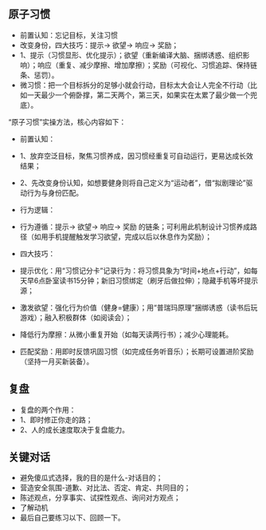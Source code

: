 ## 原子习惯
- 前置认知：忘记目标，关注习惯
- 改变身份，四大技巧：提示-> 欲望-> 响应-> 奖励；
- 1、提示（习惯显形、优化提示）；欲望（重新编译大脑、捆绑诱惑、组织影响）；响应（重复、减少摩擦、增加摩擦）；奖励（可视化、习惯追踪、保持链条、惩罚）。
- 微习惯：把一个目标拆分的足够小就会行动，目标太大会让人完全不行动（比如一天最少一个俯卧撑，第二天两个，第三天，如果实在太累了最少做一个兜底）。

“原子习惯”实操方法，核心内容如下：
- 前置认知：
- 1、放弃空泛目标，聚焦习惯养成，因习惯经重复可自动运行，更易达成长效结果；
- 2、先改变身份认知，如想要健身则将自己定义为“运动者”，借“拟剧理论”驱动行为与身份匹配。

- 行为逻辑：
- 行为遵循：提示-> 欲望-> 响应-> 奖励 的链条；可利用此机制设计习惯养成路径（如用手机提醒触发学习欲望，完成以后以休息作为奖励）；
- 四大技巧：
- 提示优化：用“习惯记分卡”记录行为：将习惯具象为“时间+地点+行动”，如每天早6点卧室读书15分钟；新旧习惯绑定（刷牙后做拉伸）；隐藏手机等坏提示源；
- 激发欲望：强化行为价值（健身=健康）；用“普瑞玛原理”捆绑诱惑（读书后玩游戏）；融入积极群体（如阅读会）；
- 降低行为摩擦：从微小重复开始（如每天读两行书）；减少心理能耗。
- 匹配奖励：用即时反馈巩固习惯（如完成任务听音乐）；长期可设置进阶奖励（坚持一月买新装备）。

## 复盘
- 复盘的两个作用：
- 1、即时修正你走的路；
- 2、人的成长速度取决于复盘能力。

## 关键对话
- 避免傻瓜式选择，我的目的是什么-对话目的；
- 营造安全氛围-道歉、对比法、否定、肯定、共同目的；
- 陈述观点，分享事实、试探性观点、询问对方观点；
- 了解动机
- 最后自己要练习以下、回顾一下。
